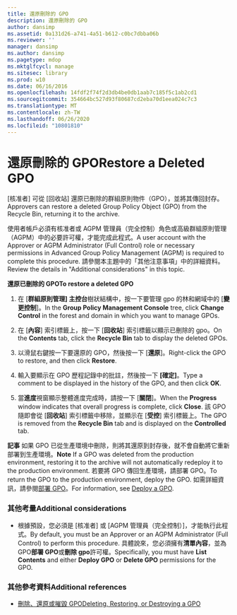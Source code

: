 ```yaml
---
title: 還原刪除的 GPO
description: 還原刪除的 GPO
author: dansimp
ms.assetid: 0a131d26-a741-4a51-b612-c0bc7dbba06b
ms.reviewer: ''
manager: dansimp
ms.author: dansimp
ms.pagetype: mdop
ms.mktglfcycl: manage
ms.sitesec: library
ms.prod: w10
ms.date: 06/16/2016
ms.openlocfilehash: 14fdf2f74f2d3db4be0db1aab7c185f5c1ab2cd1
ms.sourcegitcommit: 354664bc527d93f80687cd2eba70d1eea024c7c3
ms.translationtype: MT
ms.contentlocale: zh-TW
ms.lasthandoff: 06/26/2020
ms.locfileid: "10801810"
---
```

# <span data-ttu-id="5cdf9-103">還原刪除的 GPO</span><span class="sxs-lookup"><span data-stu-id="5cdf9-103">Restore a Deleted GPO</span></span>


<span data-ttu-id="5cdf9-104">[核准者] 可從 [回收站] 還原已刪除的群組原則物件（GPO），並將其傳回封存。</span><span class="sxs-lookup"><span data-stu-id="5cdf9-104">Approvers can restore a deleted Group Policy Object (GPO) from the Recycle Bin, returning it to the archive.</span></span>

<span data-ttu-id="5cdf9-105">使用者帳戶必須有核准者或 AGPM 管理員（完全控制）角色或高級群組原則管理（AGPM）中的必要許可權，才能完成此程式。</span><span class="sxs-lookup"><span data-stu-id="5cdf9-105">A user account with the Approver or AGPM Administrator (Full Control) role or necessary permissions in Advanced Group Policy Management (AGPM) is required to complete this procedure.</span></span> <span data-ttu-id="5cdf9-106">請參閱本主題中的「其他注意事項」中的詳細資料。</span><span class="sxs-lookup"><span data-stu-id="5cdf9-106">Review the details in "Additional considerations" in this topic.</span></span>

**<span data-ttu-id="5cdf9-107">還原已刪除的 GPO</span><span class="sxs-lookup"><span data-stu-id="5cdf9-107">To restore a deleted GPO</span></span>**

1.  <span data-ttu-id="5cdf9-108">在 [**群組原則管理] 主控台**樹狀結構中，按一下要管理 gpo 的林和網域中的 [**變更控制**]。</span><span class="sxs-lookup"><span data-stu-id="5cdf9-108">In the **Group Policy Management Console** tree, click **Change Control** in the forest and domain in which you want to manage GPOs.</span></span>

2.  <span data-ttu-id="5cdf9-109">在 [**內容**] 索引標籤上，按一下 [**回收站**] 索引標籤以顯示已刪除的 gpo。</span><span class="sxs-lookup"><span data-stu-id="5cdf9-109">On the **Contents** tab, click the **Recycle Bin** tab to display the deleted GPOs.</span></span>

3.  <span data-ttu-id="5cdf9-110">以滑鼠右鍵按一下要還原的 GPO，然後按一下 [**還原**]。</span><span class="sxs-lookup"><span data-stu-id="5cdf9-110">Right-click the GPO to restore, and then click **Restore**.</span></span>

4.  <span data-ttu-id="5cdf9-111">輸入要顯示在 GPO 歷程記錄中的批註，然後按一下 **[確定]**。</span><span class="sxs-lookup"><span data-stu-id="5cdf9-111">Type a comment to be displayed in the history of the GPO, and then click **OK**.</span></span>

5.  <span data-ttu-id="5cdf9-112">當**進度**視窗顯示整體進度完成時，請按一下 [**關閉**]。</span><span class="sxs-lookup"><span data-stu-id="5cdf9-112">When the **Progress** window indicates that overall progress is complete, click **Close**.</span></span> <span data-ttu-id="5cdf9-113">該 GPO 隨即會從 [**回收站**] 索引標籤中移除，並顯示在 [**受控**] 索引標籤上。</span><span class="sxs-lookup"><span data-stu-id="5cdf9-113">The GPO is removed from the **Recycle Bin** tab and is displayed on the **Controlled** tab.</span></span>

<span data-ttu-id="5cdf9-114">**記事** 如果 GPO 已從生產環境中刪除，則將其還原到封存後，就不會自動將它重新部署到生產環境。</span><span class="sxs-lookup"><span data-stu-id="5cdf9-114">**Note** If a GPO was deleted from the production environment, restoring it to the archive will not automatically redeploy it to the production environment.</span></span> <span data-ttu-id="5cdf9-115">若要將 GPO 傳回生產環境，請部署 GPO。</span><span class="sxs-lookup"><span data-stu-id="5cdf9-115">To return the GPO to the production environment, deploy the GPO.</span></span> <span data-ttu-id="5cdf9-116">如需詳細資訊，請參閱[部署 GPO](deploy-a-gpo-agpm40.md)。</span><span class="sxs-lookup"><span data-stu-id="5cdf9-116">For information, see [Deploy a GPO](deploy-a-gpo-agpm40.md).</span></span>

 

### <span data-ttu-id="5cdf9-117">其他考量</span><span class="sxs-lookup"><span data-stu-id="5cdf9-117">Additional considerations</span></span>

-   <span data-ttu-id="5cdf9-118">根據預設，您必須是 [核准者] 或 [AGPM 管理員（完全控制）]，才能執行此程式。</span><span class="sxs-lookup"><span data-stu-id="5cdf9-118">By default, you must be an Approver or an AGPM Administrator (Full Control) to perform this procedure.</span></span> <span data-ttu-id="5cdf9-119">具體說來，您必須擁有**清單內容**，並為 GPO**部署 GPO**或**刪除 gpo**許可權。</span><span class="sxs-lookup"><span data-stu-id="5cdf9-119">Specifically, you must have **List Contents** and either **Deploy GPO** or **Delete GPO** permissions for the GPO.</span></span>

### <span data-ttu-id="5cdf9-120">其他參考資料</span><span class="sxs-lookup"><span data-stu-id="5cdf9-120">Additional references</span></span>

-   [<span data-ttu-id="5cdf9-121">刪除、還原或摧毀 GPO</span><span class="sxs-lookup"><span data-stu-id="5cdf9-121">Deleting, Restoring, or Destroying a GPO</span></span>](deleting-restoring-or-destroying-a-gpo-agpm40.md)

 

 





